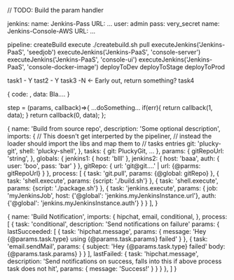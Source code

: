 // TODO: Build the param handler

jenkins:
  name: Jenkins-Pass
    URL: ...
    user: admin
    pass: very_secret
  name: Jenkins-Console-AWS
    URL: ...

pipeline:
  createBuild
    execute ./createbuild.sh pull <options>
    executeJenkins('Jenkins-PaaS', 'seedjob')
      executeJenkins('Jenkins-PaaS', 'console-server')
      executeJenkins('Jenkins-PaaS', 'console-ui')
        executeJenkins('Jenkins-PaaS', 'console-docker-image')
  deployToDev
  deployToStage
  deployToProd



task1 - Y
tast2 - Y
task3 -N <- Early out, return something?
task4

{
  code: <Number>,
  data: Bla....
}


step = (params, callback)=>{
  ...doSomething...
  if(err){
    return callback(1, data);
  }
  return callback(0, data);
};





{
  name: 'Build from source repo',
  description: 'Some optional description',
  imports: { // This doesn't get interperted by the pipeliner,
             // instead the loader should import the libs and map them to
             // tasks entries
    git: 'plucky-git',
    shell: 'plucky-shell',
  },
  tasks: {
    git: PluckyGit,
    ...
  },
  params: {
    gitRepoUrl: 'string',
  },
  globals: {
    jenkins1: {
      host: 'blll'
    },
    jenkins2: {
      host: 'baaa',
      auth: {
        user: 'boo',
        pass: 'bar'
      }
    },
    gitRepo: {
      url: 'git@git....' |
      url: {@parms: gitRepoUrl}
    }
  },
  process: [
    {
      task: 'git.pull',
      params: {@global: gitRepo}
    },
    {
      task: 'shell.execute',
      params: {script: './build.sh'}
    },
    {
      task: 'shell.execute',
      params: {script: './package.sh'}
    },
    {
      task: 'jenkins.execute',
      params: {
        job: 'myJenkinsJob',
        host: {'@global': 'jenkins.myJenkinsInstance.url'},
        auth: {'@global': 'jenkins.myJenkinsInstance.auth'}
      }
    }
  ],
}

{
  name: 'Build Notification',
  imports: {
    hipchat,
    email,
    conditional,
  },
  process: [
    {
      task: 'conditional',
      description: 'Send notifications on failure'
      params: {
        lastSucceeded: [
            {
              task: 'hipchat.message',
              params: {
                message: 'Hey {@params.task.type} using {@params.task.params} failed'
              }
            },
            {
              task: 'email.sendMail',
              params: {
                subject: 'Hey {@params.task.type} failed'
                body: {@params.task.params}
              }
            }
          ],
        lastFailed: {
            task: 'hipchat.message',
            description: 'Send notifications on success, falls into this if above process task does not hit',
            params: {
              message: 'Success!'
            }
          }
      }
    },
  ]
}
